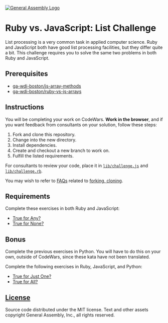 [![General Assembly Logo](https://camo.githubusercontent.com/1a91b05b8f4d44b5bbfb83abac2b0996d8e26c92/687474703a2f2f692e696d6775722e636f6d2f6b6538555354712e706e67)](https://generalassemb.ly/education/web-development-immersive)

# Ruby vs. JavaScript: List Challenge

List processing is a very common task in applied computer science. Ruby and
JavaScript both have good list processing facilities, but they differ quite a
bit. This challenge requires you to solve the same two problems in both Ruby and
JavaScript.

## Prerequisites

-   [ga-wdi-boston/js-array-methods](https://github.com/ga-wdi-boston/js-array-methods)
-   [ga-wdi-boston/ruby-vs-js-arrays](https://github.com/ga-wdi-boston/ruby-vs-js-arrays)

## Instructions

You will be completing your work on CodeWars. **Work in the browser**, and if
you want feedback from consultants on your solution, follow these steps:

1.  Fork and clone this repository.
1.  Change into the new directory.
1.  Install dependencies.
1.  Create and checkout a new branch to work on.
1.  Fulfill the listed requirements.

For consultants to review your code, place it in
[`lib/challenge.js`](lib/challenge.js) and
[`lib/challenge.rb`](lib/challenge.rb).

You may wish to refer to [FAQs](https://github.com/ga-wdi-boston/meta/wiki/)
related to [forking,
cloning](https://github.com/ga-wdi-boston/meta/wiki/ForkAndClone).

## Requirements

Complete these exercises in both Ruby and JavaScript:

-   [True for Any?](http://www.codewars.com/kata/enumerable-magic-number-2-true-for-any)
-   [True for None?](http://www.codewars.com/kata/enumerable-magic-number-4-true-for-none)

## Bonus

Complete the previous exercises in Python. You will have to do this on your own,
outside of CodeWars, since these kata have not been translated.

Complete the following exercises in Ruby, JavaScript, and Python:

-   [True for Just One?](http://www.codewars.com/kata/enumerable-magic-number-5-true-for-just-one)
-   [True for All?](http://www.codewars.com/kata/enumerable-magic-number-1-true-for-all)

## [License](LICENSE)

Source code distributed under the MIT license. Text and other assets copyright
General Assembly, Inc., all rights reserved.
